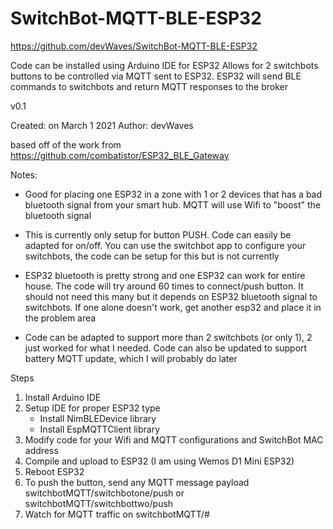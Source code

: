# SwitchBot-MQTT-BLE-ESP32

https://github.com/devWaves/SwitchBot-MQTT-BLE-ESP32
	
Code can be installed using Arduino IDE for ESP32
Allows for 2 switchbots buttons to be controlled via MQTT sent to ESP32. ESP32 will send BLE commands to switchbots and return MQTT responses to the broker

v0.1

Created: on March 1 2021
Author: devWaves

based off of the work from https://github.com/combatistor/ESP32_BLE_Gateway
	
Notes: 
- Good for placing one ESP32 in a zone with 1 or 2 devices that has a bad bluetooth signal from your smart hub. MQTT will use Wifi to "boost" the bluetooth signal

- This is currently only setup for button PUSH. Code can easily be adapted for on/off. You can use the switchbot app to configure your switchbots, the code can be setup for this but is not currently 

- ESP32 bluetooth is pretty strong and one ESP32 can work for entire house. The code will try around 60 times to connect/push button. It should not need this many but it depends on ESP32 bluetooth signal to switchbots. If one alone doesn't work, get another esp32 and place it in the problem area

- Code can be adapted to support more than 2 switchbots (or only 1), 2 just worked for what I needed. Code can also be updated to support battery MQTT update, which I will     probably do later

Steps

1. Install Arduino IDE
2. Setup IDE for proper ESP32 type
	- Install NimBLEDevice library
	- Install EspMQTTClient library
4. Modify code for your Wifi and MQTT configurations and SwitchBot MAC address
5. Compile and upload to ESP32 (I am using Wemos D1 Mini ESP32)
6. Reboot ESP32
7. To push the button, send any MQTT message payload switchbotMQTT/switchbotone/push    or  switchbotMQTT/switchbottwo/push
8. Watch for MQTT traffic on switchbotMQTT/#
